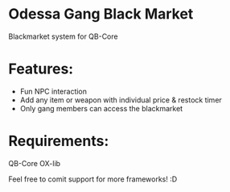 # Odessa Gang Black Market
Blackmarket system for QB-Core

# Features:
 - Fun NPC interaction
 - Add any item or weapon with individual price & restock timer
 - Only gang members can access the blackmarket

# Requirements:
QB-Core
OX-lib


Feel free to comit support for more frameworks! :D 
